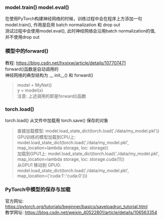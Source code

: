 ### model.train()   model.eval()
在使用PyTorch构建神经网络的时候，训练过程中会在程序上方添加一句model.train(), 作用是启用 batch normalization 和 drop out<br>
测试过程中会使用model.eval(), 此时神经网络会沿用batch normalization的值, 并不使用drop out<br>

### 模型中的forward()
教程: https://blog.csdn.net/hxxjxw/article/details/107707471<br>
forward()函数是自动调用的<br>
神经网络的典型结构为 __ init__() 和 forward()<br>
> model = MyNet()<br>
> y = model(x)<br>
> 注意: 上述调用的即是forward()函数<br>

### torch.load()
torch.load() 从文件中加载用 torch.save() 保存的对象<br>
> 直接加载模型: model.load_state_dict(torch.load('./data/my_model.pkl'))<br>
> GPU训练的模型加载到CPU上: model.load_state_dict(torch.load('./data/my_model.pkl', map_location=lambda storage, loc: storage))<br>
> 加载到GPU1上: model.load_state_dict(torch.load('./data/my_model.pkl', map_location=lambda storage, loc: storage.cuda(1)))<br>
> 从GPU1 移动到 GPU0: model.load_state_dict(torch.load('./data/my_model.pkl', map_location={'cuda:1':'cuda:0'}))<br>

### PyTorch中模型的保存与加载
官方网址: https://pytorch.org/tutorials/beginner/basics/saveloadrun_tutorial.html<br>
教学网址: https://blog.csdn.net/weixin_40522801/article/details/106563354<br>
